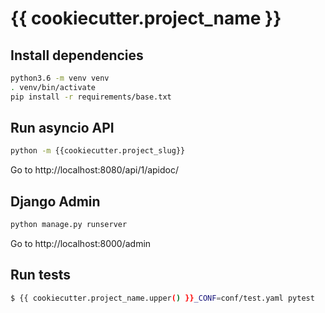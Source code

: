 # {{ cookiecutter.project_name }}

## Install dependencies

```bash
python3.6 -m venv venv
. venv/bin/activate
pip install -r requirements/base.txt
```

## Run asyncio API

```bash
python -m {{cookiecutter.project_slug}}
```
Go to http://localhost:8080/api/1/apidoc/

## Django Admin

```bash
python manage.py runserver
```

Go to http://localhost:8000/admin

## Run tests

```bash
$ {{ cookiecutter.project_name.upper() }}_CONF=conf/test.yaml pytest
```
